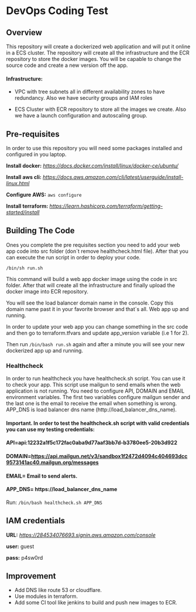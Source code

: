 DevOps Coding Test
==================

## Overview

This repository will create a dockerized web application and will put it online in a ECS cluster. The repository will create all the infrastructure and the ECR repository to store the docker images. You will be capable to change the source code and create a new version off the app.

#### Infrastructure:

- VPC with tree subnets all in different availability zones to have redundancy. Also we have security groups and IAM roles

- ECS Cluster with ECR repository to store all the images we create. Also we have a launch configuration and autoscaling group.


## Pre-requisites

In order to use this repository you will need some packages installed and configured in you laptop.

**Install docker:** *https://docs.docker.com/install/linux/docker-ce/ubuntu/*

**Install aws cli:** *https://docs.aws.amazon.com/cli/latest/userguide/install-linux.html*

**Configure AWS:** `aws configure`

**Install terraform:** *https://learn.hashicorp.com/terraform/getting-started/install*


## Building The Code

Ones you complete the pre requisites section you need to add your web app code into src folder (don´t remove healthcheck.html file). After that you can execute the run script in order to deploy your code.

`/bin/sh run.sh`

This command will build a web app docker image using the code in src folder. After that will create all the infrastructure and finally upload the docker image into ECR repository.

You will see the load balancer domain name in the console. Copy this domain name past it in your favorite browser and that´s all. Web app up and running.

In order to update your web app you can change something in the src code and then go to terraform.tfvars and update app_version variable (i.e 1 for 2).

Then run `/bin/bash run.sh` again and after a minute you will see your new dockerized app up and running.


### Healthcheck

In order to run healthcheck you have healthcheck.sh script. You can use it to check your app.
This script use mailgun to send emails when the web application is not running. You need to configure API, DOMAIN and EMAIL environment variables. The first two variables configure mailgun sender and the last one is the email to receive the email when something is wrong.
APP_DNS is load balancer dns name (http://load_balancer_dns_name).


#### Important. In order to test the healthcheck.sh script with valid credentials you can use my testing credentials:
#### API=api:12232a1f5c172fac0aba9d77aaf3bb7d-b3780ee5-20b3d922
#### DOMAIN=https://api.mailgun.net/v3/sandbox1f2472d4094c404693dcc9573141ac40.mailgun.org/messages
#### EMAIL=  Email to send alerts.
#### APP_DNS= https://load_balancer_dns_name

Run: `/bin/bash healthcheck.sh APP_DNS`


## IAM credentials

**URL:** *https://284534076693.signin.aws.amazon.com/console*

**user:** guest

**pass:** p4sw0rd

## Improvement

- Add DNS like route 53 or cloudflare.
- Use modules in terraform.
- Add some CI tool like jenkins to build and push new images to ECR.
